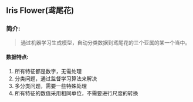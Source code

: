 ## Iris Flower(鸢尾花)  
### 简介:  
> 通过机器学习生成模型，自动分类数据到鸢尾花的三个亚属的某一个当中。
#### 数据特点:  
1. 所有特征都是数字，无需处理
2. 分类问题，通过监督学习算法来解决
3. 多分类问题，需要一些特殊处理
4. 所有特征的数值采用相同单位，不需要进行尺度的转换
